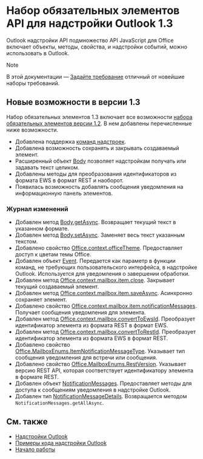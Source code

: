 # <a name="outlook-add-in-api-requirement-set-13"></a>Набор обязательных элементов API для надстройки Outlook 1.3

Outlook надстройки API подмножество API JavaScript для Office включает объекты, методы, свойства, и надстройки событий, можно использовать в Outlook.

> [!NOTE]
> В этой документации — [Задайте требование](/javascript/office/requirement-sets/outlook-api-requirement-sets) отличный от новейшие наборы требований. 

## <a name="whats-new-in-13"></a>Новые возможности в версии 1.3

Набор обязательных элементов 1.3 включает все возможности [набора обязательных элементов версии 1.2](../requirement-set-1.2/outlook-requirement-set-1.2.md). В нем добавлены перечисленные ниже возможности.

- Добавлена поддержка [команд надстроек](https://docs.microsoft.com/outlook/add-ins/add-in-commands-for-outlook).
- Добавлена возможность сохранять и закрывать создаваемый элемент.
- Расширенный объект [Body](/javascript/api/outlook_1_3/office.body) позволяет надстройкам получать или задавать текст целиком.
- Добавлены методы для преобразования идентификаторов из формата EWS в формат REST и наоборот.
- Появилась возможность добавлять сообщения уведомления на информационную панель элементов.

### <a name="change-log"></a>Журнал изменений

- Добавлен метод [Body.getAsync](/javascript/api/outlook_1_3/office.body#getasync-coerciontype--options--callback-). Возвращает текущий текст в указанном формате.
- Добавлен метод [Body.setAsync](/javascript/api/outlook_1_3/office.body#setasync-data--options--callback-). Заменяет весь текст указанным текстом.
- Добавлено свойство [Office.context.officeTheme](office.context.md#officetheme-object). Предоставляет доступ к цветам темы Office.
- Добавлен объект [Event](/javascript/api/office/office.addincommands.event). Передается как параметр в функции команд, не требующих пользовательского интерфейса, в надстройке Outlook. Используется для уведомления о завершении обработки.
- Добавлен метод [Office.context.mailbox.item.close](office.context.mailbox.item.md#close). Закрывает текущий создаваемый элемент.
- Добавлен метод [Office.context.mailbox.item.saveAsync](office.context.mailbox.item.md#saveasyncoptions-callback). Асинхронно сохраняет элемент.
- Добавлено свойство [Office.context.mailbox.item.notificationMessages](office.context.mailbox.item.md#notificationmessages-notificationmessagesjavascriptapioutlook13officenotificationmessages). Получает сообщения уведомления для элемента.
- Добавлен метод [Office.context.mailbox.convertToEwsId](office.context.mailbox.md#converttoewsiditemid-restversion--string). Преобразует идентификатор элемента из формата REST в формат EWS.
- Добавлен метод [Office.context.mailbox.convertToRestId](office.context.mailbox.md#converttorestiditemid-restversion--string). Преобразует идентификатор элемента из формата EWS в формат REST.
- Добавлено свойство [Office.MailboxEnums.ItemNotificationMessageType](/javascript/api/outlook_1_3/office.mailboxenums.itemnotificationmessagetype). Указывает тип сообщения уведомления для встречи или сообщения.
- Добавлено свойство [Office.MailboxEnums.RestVersion](/javascript/api/outlook_1_3/office.mailboxenums.restversion). Указывает версию REST API, которая соответствует идентификатору элемента в формате REST.
- Добавлен объект [NotificationMessages](/javascript/api/outlook_1_3/office.notificationmessages). Предоставляет методы для доступа к сообщениям уведомления в надстройке Outlook.
- Добавлен тип [NotificationMessageDetails](/javascript/api/outlook_1_3/office.notificationmessagedetails). Возвращается методом `NotificationMessages.getAllAsync`.

## <a name="see-also"></a>См. также

- [Надстройки Outlook](https://docs.microsoft.com/outlook/add-ins/)
- [Примеры кода надстройки Outlook](https://developer.microsoft.com/outlook/gallery/?filterBy=Outlook,Samples,Add-ins)
- [Начало работы](https://docs.microsoft.com/outlook/add-ins/quick-start)